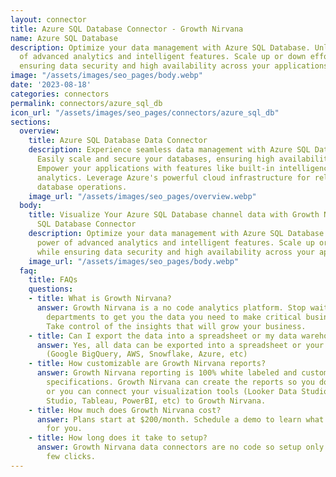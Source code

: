 ```yaml
---
layout: connector
title: Azure SQL Database Connector - Growth Nirvana
name: Azure SQL Database
description: Optimize your data management with Azure SQL Database. Unlock the power
  of advanced analytics and intelligent features. Scale up or down effortlessly, while
  ensuring data security and high availability across your applications.
image: "/assets/images/seo_pages/body.webp"
date: '2023-08-18'
categories: connectors
permalink: connectors/azure_sql_db
icon_url: "/assets/images/seo_pages/connectors/azure_sql_db"
sections:
  overview:
    title: Azure SQL Database Data Connector
    description: Experience seamless data management with Azure SQL Database connector.
      Easily scale and secure your databases, ensuring high availability and performance.
      Empower your applications with features like built-in intelligence and advanced
      analytics. Leverage Azure's powerful cloud infrastructure for reliable and efficient
      database operations.
    image_url: "/assets/images/seo_pages/overview.webp"
  body:
    title: Visualize Your Azure SQL Database channel data with Growth Nirvana's Azure
      SQL Database Connector
    description: Optimize your data management with Azure SQL Database. Unlock the
      power of advanced analytics and intelligent features. Scale up or down effortlessly,
      while ensuring data security and high availability across your applications.
    image_url: "/assets/images/seo_pages/body.webp"
  faq:
    title: FAQs
    questions:
    - title: What is Growth Nirvana?
      answer: Growth Nirvana is a no code analytics platform. Stop waiting for other
        departments to get you the data you need to make critical business decisions.
        Take control of the insights that will grow your business.
    - title: Can I export the data into a spreadsheet or my data warehouse?
      answer: Yes, all data can be exported into a spreadsheet or your data warehouse
        (Google BigQuery, AWS, Snowflake, Azure, etc)
    - title: How customizable are Growth Nirvana reports?
      answer: Growth Nirvana reporting is 100% white labeled and customized to your
        specifications. Growth Nirvana can create the reports so you don’t have to
        or you can connect your visualization tools (Looker Data Studio/Google Data
        Studio, Tableau, PowerBI, etc) to Growth Nirvana.
    - title: How much does Growth Nirvana cost?
      answer: Plans start at $200/month. Schedule a demo to learn what plan is best
        for you.
    - title: How long does it take to setup?
      answer: Growth Nirvana data connectors are no code so setup only requires a
        few clicks.
---
```

